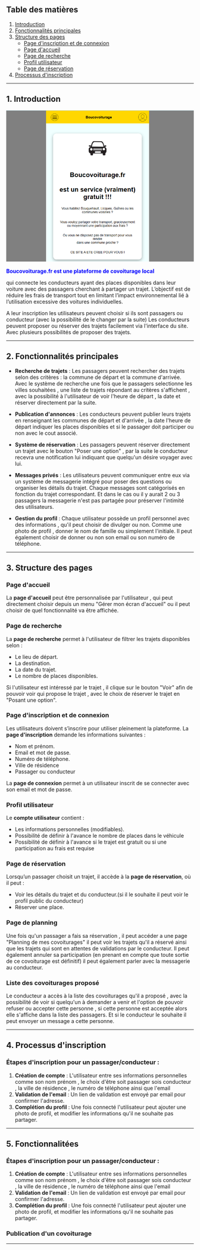 
## Table des matières
1. [Introduction](#introduction)
2. [Fonctionnalités principales](#fonctionnalités-principales)
3. [Structure des pages](#structure-des-pages)
    - [Page d'inscription et de connexion](#page-dinscription-et-de-connexion)
    - [Page d'accueil](#page-daccueil)
    - [Page de recherche](#page-de-recherche)
    - [Profil utilisateur](#profil-utilisateur)
    - [Page de réservation](#page-de-réservation)
4. [Processus d'inscription](#processus-dinscription)


---

## 1. Introduction

 ![Boucovoiturage.](boucovoituragefr.png)

<p style="color: blue; font-weight: bold;">Boucovoiturage.fr est une plateforme de covoiturage local </p> qui connecte les conducteurs ayant des places disponibles dans leur voiture avec des passagers cherchant à partager un trajet. L’objectif est de réduire les frais de transport tout en limitant l’impact environnemental lié à l’utilisation excessive des voitures individuelles.

A leur inscription les utilisateurs peuvent choisir si ils sont passagers ou conducteur (avec la possibilité de le changer par la suite)
Les conducteurs peuvent proposer ou réserver des trajets facilement via l'interface du site. Avec plusieurs possibilités de proposer des trajets.

---

## 2. Fonctionnalités principales

- **Recherche de trajets** : Les passagers peuvent rechercher des trajets selon des critères : la commune de départ et la commune d'arrivée. Avec le système de recherche une fois que le passagers selectionne les villes souhaitées , une liste de trajets répondant au critères s'affichent , avec la possibilité à l'utilisateur de voir l'heure de départ , la date et réserver directement par la suite.

- **Publication d'annonces** : Les conducteurs peuvent publier leurs trajets en renseignant les communes de départ et d'arrivée , la date l'heure de départ indiquer les places disponibles et si le passager doit participer ou non avec le cout associé.

- **Système de réservation** : Les passagers peuvent réserver directement un trajet avec le bouton "Poser une option" , par la suite le conducteur recevra une notification lui indiquant que quelqu'un désire voyager avec lui.

- **Messages privés** : Les utilisateurs peuvent communiquer entre eux via un système de messagerie intégré pour poser des questions ou organiser les détails du trajet. Chaque messages sont catégorisés en fonction du trajet correspondant. Et dans le cas ou il y aurait 2 ou 3 passagers la messagerie n'est pas partagée pour préserver l'intimité des utilisateurs.


- **Gestion du profil** : Chaque utilisateur possède un profil personnel avec des informations , qu'il peut choisir de divulger ou non. Comme une photo de profil , donner le nom de famille ou simplement l'initiale. Il peut également choisir de donner ou non son email ou son numéro de téléphone.

---

## 3. Structure des pages

### Page d'accueil

La **page d'accueil** peut être personnalisée par l'utilisateur , qui peut directement choisir depuis un menu "Gérer mon écran d'accueil" ou il peut choisir de quel fonctionnalité va être affichée. 

### Page de recherche

La **page de recherche** permet à l'utilisateur de filtrer les trajets disponibles selon :
- Le lieu de départ.
- La destination.
- La date du trajet.
- Le nombre de places disponibles.
  
Si l'utilisateur est intéressé par le trajet , il clique sur le bouton "Voir" afin de pouvoir voir qui propose le trajet , avec le choix de réserver le trajet en "Posant une option".

### Page d'inscription et de connexion

Les utilisateurs doivent s’inscrire pour utiliser pleinement la plateforme. La **page d'inscription** demande les informations suivantes :
- Nom et prénom.
- Email et mot de passe.
- Numéro de téléphone.
- Ville de résidence 
- Passager ou conducteur
  
La **page de connexion** permet à un utilisateur inscrit de se connecter avec son email et mot de passe.

### Profil utilisateur

Le **compte utilisateur** contient :
- Les informations personnelles (modifiables).
- Possibilité de définir à l'avance le nombre de places dans le véhicule 
- Possibilité de définir à l'avance si le trajet est gratuit ou si une participation au frais est requise

### Page de réservation

Lorsqu’un passager choisit un trajet, il accède à la **page de réservation**, où il peut :
- Voir les détails du trajet et du conducteur.(si il le souhaite il peut voir le profil public du conducteur)
- Réserver une place.

### Page de planning 
Une fois qu'un passager a fais sa réservation , il peut accéder a une page "Planning de mes covoiturages" il peut voir les trajets qu'il a réservé ainsi que les trajets qui sont en attentes de validations par le conducteur. Il peut également annuler sa participation (en prenant en compte que toute sortie de ce covoiturage est définitif) il peut également parler avec la messagerie au conducteur.

### Liste des covoiturages proposé
Le conducteur a accès à la liste des covoiturages qu'il a proposé , avec la possibilité de voir si quelqu'un à demander a venir et l'option de pouvoir refuser ou accepter cette personne , si cette personne est acceptée alors elle s'affiche dans la liste des passagers. Et si le conducteur le souhaite il peut envoyer un message a cette personne.

---

## 4. Processus d'inscription

### Étapes d'inscription pour un passager/conducteur :
1. **Création de compte** : L'utilisateur entre ses informations personnelles comme son nom prénom , le choix d'être soit passager sois conducteur , la ville de résidence , le numéro de téléphone ainsi que l'email
2. **Validation de l'email** : Un lien de validation est envoyé par email pour confirmer l'adresse.
3. **Complétion du profil** : Une fois connecté l'utilisateur peut ajouter une photo de profil, et modifier les informations qu'il ne souhaite pas partager.

---

## 5. Fonctionnalitées 

### Étapes d'inscription pour un passager/conducteur :
1. **Création de compte** : L'utilisateur entre ses informations personnelles comme son nom prénom , le choix d'être soit passager sois conducteur , la ville de résidence , le numéro de téléphone ainsi que l'email
2. **Validation de l'email** : Un lien de validation est envoyé par email pour confirmer l'adresse.
3. **Complétion du profil** : Une fois connecté l'utilisateur peut ajouter une photo de profil, et modifier les informations qu'il ne souhaite pas partager.
### Publication d'un covoiturage


---

